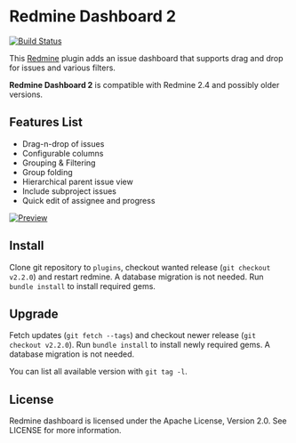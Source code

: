 Redmine Dashboard 2
===================

[![Build Status](https://travis-ci.org/jgraichen/redmine_dashboard.png?branch=master)](https://travis-ci.org/jgraichen/redmine_dashboard)

This [Redmine](http://redmine.org) plugin adds an issue dashboard that supports drag and drop for issues and various filters.

**Redmine Dashboard 2** is compatible with Redmine 2.4 and possibly older versions.

Features List
-------------

* Drag-n-drop of issues
* Configurable columns
* Grouping & Filtering
* Group folding
* Hierarchical parent issue view
* Include subproject issues
* Quick edit of assignee and progress

[![Preview](http://altimos.de/rdb/img/rdb_2-1.png)](http://altimos.de/rdb/img/rdb_2-1.png)

Install
-------

Clone git repository to `plugins`, checkout wanted release (`git checkout v2.2.0`) and restart redmine. A database migration is not needed. Run `bundle install` to install required gems.

Upgrade
-------

Fetch updates (`git fetch --tags`) and checkout newer release (`git checkout v2.2.0`). Run `bundle install` to install newly required gems. A database migration is not needed.

You can list all available version with `git tag -l`.

License
-------

Redmine dashboard is licensed under the Apache License, Version 2.0.
See LICENSE for more information.
